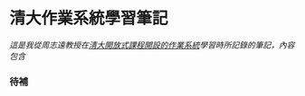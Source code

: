 # 清大作業系統學習筆記

*這是我從周志遠教授在[清大開放式課程開設的作業系統](http://ocw.nthu.edu.tw/ocw/index.php?page=course&cid=141&)學習時所記錄的筆記，內容包含*


### 待補
